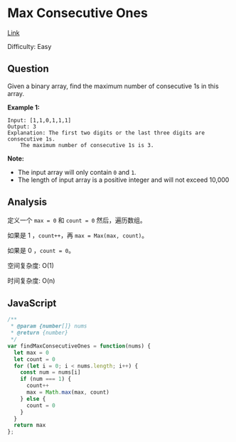 # Max Consecutive Ones

[Link](https://leetcode.com/problems/max-consecutive-ones/)

Difficulty: Easy

## Question

Given a binary array, find the maximum number of consecutive 1s in this array.

**Example 1:**

```
Input: [1,1,0,1,1,1]
Output: 3
Explanation: The first two digits or the last three digits are consecutive 1s.
    The maximum number of consecutive 1s is 3.
```

**Note:**

- The input array will only contain `0` and `1`.
- The length of input array is a positive integer and will not exceed 10,000

## Analysis

定义一个 `max = 0` 和 `count = 0` 然后，遍历数组。

如果是 1 ，`count++`，再 `max = Max(max, count)`。

如果是 0 ，`count = 0`。

空间复杂度: O(1)

时间复杂度: O(n)

## JavaScript

```JavaScript
/**
 * @param {number[]} nums
 * @return {number}
 */
var findMaxConsecutiveOnes = function(nums) {
  let max = 0
  let count = 0
  for (let i = 0; i < nums.length; i++) {
    const num = nums[i]
    if (num === 1) {
      count++
      max = Math.max(max, count)
    } else {
      count = 0
    }
  }
  return max
};
```
